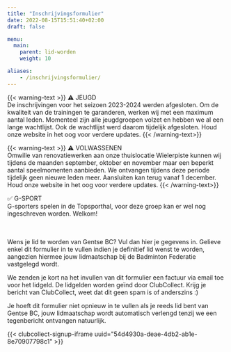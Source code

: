 ```yaml
---
title: "Inschrijvingsformulier"
date: 2022-08-15T15:51:40+02:00
draft: false

menu:
  main:
    parent: lid-worden
    weight: 10

aliases:
    - /inschrijvingsformulier/  
---
```


{{< warning-text >}}
⚠️  JEUGD <br />
De inschrijvingen voor het seizoen 2023-2024 werden afgesloten. 
Om de kwaliteit van de trainingen te garanderen, werken wij met een maximum aantal leden. Momenteel zijn alle jeugdgroepen volzet en hebben we al een lange wachtlijst. Ook de wachtlijst werd daarom tijdelijk afgesloten. Houd onze website in het oog voor verdere updates. 
{{< /warning-text>}}

{{< warning-text >}}
⚠️  VOLWASSENEN  <br />
Omwille van renovatiewerken aan onze thuislocatie Wielerpiste kunnen wij tijdens de maanden september, oktober en november maar een beperkt aantal speelmomenten aanbieden. We ontvangen tijdens deze periode tijdelijk geen nieuwe leden meer. Aansluiten kan terug vanaf 1 december. Houd onze website in het oog voor verdere updates. 
{{< /warning-text>}}

<div class="alert-success"> ✅ G-SPORT    <br />
G-sporters spelen in de Topsporthal, voor deze groep kan er wel nog ingeschreven worden. Welkom!   </div>  

   <br /> <br />Wens je lid te worden van Gentse BC? Vul dan hier je gegevens in.
Gelieve enkel dit formulier in te vullen indien je definitief lid wenst te worden, aangezien hiermee jouw lidmaatschap bij de Badminton Federatie vastgelegd wordt. 

We zenden je kort na het invullen van dit formulier een factuur via email toe voor het lidgeld. De lidgelden worden geïnd door ClubCollect. Krijg je bericht van ClubCollect, weet dat dit geen spam is of anderszins :)

Je hoeft dit formulier niet opnieuw in te vullen als je reeds lid bent van Gentse BC, jouw lidmaatschap wordt automatisch verlengd tenzij we een tegenbericht ontvangen natuurlijk. 



{{< clubcollect-signup-iframe uuid="54d4930a-deae-4db2-ab1e-8e70907798c1" >}}
